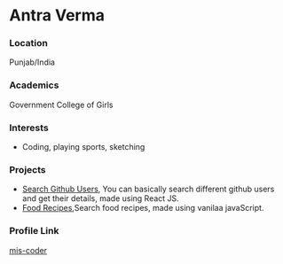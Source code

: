 # Antra Verma

### Location

Punjab/India

### Academics

Government College of Girls

### Interests

- Coding, playing sports, sketching

### Projects

- [Search Github Users](https://github.com/mis-coder/search-github-users), You can basically search different github users and get their details, made using React JS.
- [Food Recipes](https://github.com/mis-coder/Food-Recipes),Search food recipes, made using vanilaa javaScript.

### Profile Link

[mis-coder](https://github.com/mis-coder)
